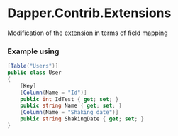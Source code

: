 # Dapper.Contrib.Extensions
Modification of the [extension](https://github.com/DapperLib/Dapper.Contrib/blob/main/src/Dapper.Contrib/SqlMapperExtensions.cs) in terms of field mapping
### Example using
```csharp
[Table("Users")]
public class User
{
    [Key]
    [Column(Name = "Id")]
    public int IdTest { get; set; }    
    public string Name { get; set; }
    [Column(Name = "Shaking_date")]
    public string ShakingDate { get; set; }
}     
```